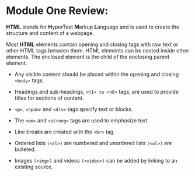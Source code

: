 # Module One Review:

**HTML** stands for **H**yperText **M**arkup **L**anguage and is used to create the structure and content of a webpage.

Most **HTML** elements contain opening and closing tags with raw text or other HTML tags between them.
HTML elements can be nested inside other elements.
The enclosed element is the child of the enclosing parent element.

- Any visible content should be placed within the opening and closing `<body>` tags.
  
- Headings and sub-headings, `<h1> to <h6>` tags, are used to provide titles for sections of content.

- `<p>`, `<span>` and `<div>` tags specify text or blocks.

- The `<em>` and `<strong>` tags are used to emphasize text.

- Line breaks are created with the `<br>` tag.
  
- Ordered lists `(<ol>)` are numbered and unordered lists `(<ul>)` are bulleted.
  
- Images `(<img>)` and videos `(<video>)` can be added by linking to an existing source.

